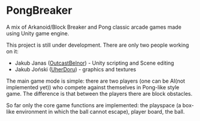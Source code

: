 # PongBreaker
A mix of Arkanoid/Block Breaker and Pong classic arcade games made using Unity game engine.

This project is still under development. There are only two people working on it:
  - Jakub Janas ([OutcastBelnor](https://github.com/OutcastBelnor)) - Unity scripting and Scene editing
  - Jakub Joński ([UherDoru](https://github.com/UherDoru)) - graphics and textures
  
The main game mode is simple: there are two players (one can be AI(not implemented yet)) who compete against themselves in Pong-like style game. The difference is that between the players there are block obstacles.

So far only the core game functions are implemented: the playspace (a box-like environment in which the ball cannot escape), player board, the ball.
